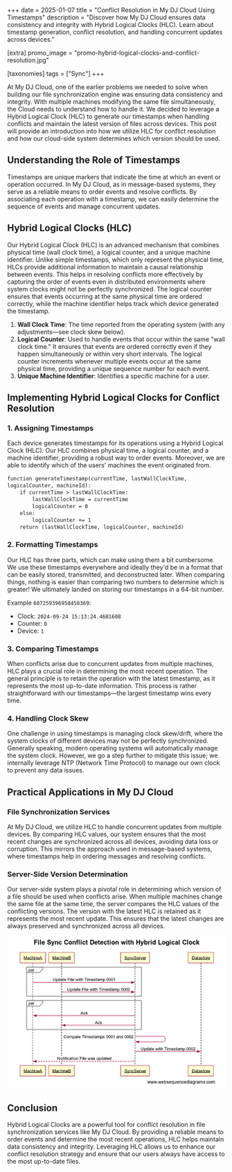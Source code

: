 +++
date = 2025-01-07
title = "Conflict Resolution in My DJ Cloud Using Timestamps"
description = "Discover how My DJ Cloud ensures data consistency and integrity with Hybrid Logical Clocks (HLC). Learn about timestamp generation, conflict resolution, and handling concurrent updates across devices."

[extra]
promo_image = "promo-hybrid-logical-clocks-and-conflict-resolution.jpg"

[taxonomies]
tags = ["Sync"]
+++

At My DJ Cloud, one of the earlier problems we needed to solve when building our file synchronization engine was ensuring data consistency and integrity. With multiple machines modifying the same file simultaneously, the Cloud needs to understand how to handle it. We decided to leverage a Hybrid Logical Clock (HLC) to generate our timestamps when handling conflicts and maintain the latest version of files across devices. This post will provide an introduction into how we utilize HLC for conflict resolution and how our cloud-side system determines which version should be used.

<!-- more -->

## Understanding the Role of Timestamps

Timestamps are unique markers that indicate the time at which an event or operation occurred. In My DJ Cloud, as in message-based systems, they serve as a reliable means to order events and resolve conflicts. By associating each operation with a timestamp, we can easily determine the sequence of events and manage concurrent updates.

## Hybrid Logical Clocks (HLC)

Our Hybrid Logical Clock (HLC) is an advanced mechanism that combines physical time (wall clock time), a logical counter, and a unique machine identifier. Unlike simple timestamps, which only represent the physical time, HLCs provide additional information to maintain a causal relationship between events. This helps in resolving conflicts more effectively by capturing the order of events even in distributed environments where system clocks might not be perfectly synchronized. The logical counter ensures that events occurring at the same physical time are ordered correctly, while the machine identifier helps track which device generated the timestamp.

1. **Wall Clock Time**: The time reported from the operating system (with any adjustments—see clock skew below).
2. **Logical Counter**: Used to handle events that occur within the same "wall clock time." It ensures that events are ordered correctly even if they happen simultaneously or within very short intervals. The logical counter increments whenever multiple events occur at the same physical time, providing a unique sequence number for each event.
3. **Unique Machine Identifier**: Identifies a specific machine for a user.

## Implementing Hybrid Logical Clocks for Conflict Resolution

### 1. Assigning Timestamps

Each device generates timestamps for its operations using a Hybrid Logical Clock (HLC). Our HLC combines physical time, a logical counter, and a machine identifier, providing a robust way to order events. Moreover, we are able to identify which of the users' machines the event originated from.

```
function generateTimestamp(currentTime, lastWallClockTime, logicalCounter, machineId): 
    if currentTime > lastWallClockTime: 
        lastWallClockTime = currentTime 
        logicalCounter = 0 
    else: 
        logicalCounter += 1 
    return (lastWallClockTime, logicalCounter, machineId)
```

### 2. Formatting Timestamps

Our HLC has three parts, which can make using them a bit cumbersome. We use these timestamps everywhere and ideally they'd be in a format that can be easily stored, transmitted, and deconstructed later. When comparing things, nothing is easier than comparing two numbers to determine which is greater! We ultimately landed on storing our timestamps in a 64-bit number.

Example `607259396950458369`:
- Clock: `2024-09-24 15:13:24.4681608`
- Counter: `0`
- Device: `1`

### 3. Comparing Timestamps

When conflicts arise due to concurrent updates from multiple machines, HLC plays a crucial role in determining the most recent operation. The general principle is to retain the operation with the latest timestamp, as it represents the most up-to-date information. This process is rather straightforward with our timestamps—the largest timestamp wins every time.

### 4. Handling Clock Skew

One challenge in using timestamps is managing clock skew/drift, where the system clocks of different devices may not be perfectly synchronized. Generally speaking, modern operating systems will automatically manage the system clock. However, we go a step further to mitigate this issue; we internally leverage NTP (Network Time Protocol) to manage our own clock to prevent any data issues.

## Practical Applications in My DJ Cloud

### File Synchronization Services

At My DJ Cloud, we utilize HLC to handle concurrent updates from multiple devices. By comparing HLC values, our system ensures that the most recent changes are synchronized across all devices, avoiding data loss or corruption. This mirrors the approach used in message-based systems, where timestamps help in ordering messages and resolving conflicts.

### Server-Side Version Determination

Our server-side system plays a pivotal role in determining which version of a file should be used when conflicts arise. When multiple machines change the same file at the same time, the server compares the HLC values of the conflicting versions. The version with the latest HLC is retained as it represents the most recent update. This ensures that the latest changes are always preserved and synchronized across all devices.

![Hybrid Logical Clock Diagram](hybrid-logical-clock.png)

## Conclusion

Hybrid Logical Clocks are a powerful tool for conflict resolution in file synchronization services like My DJ Cloud. By providing a reliable means to order events and determine the most recent operations, HLC helps maintain data consistency and integrity. Leveraging HLC allows us to enhance our conflict resolution strategy and ensure that our users always have access to the most up-to-date files.